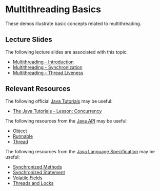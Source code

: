 Multithreading Basics
=================================================

These demos illustrate basic concepts related to multithreading.

## Lecture Slides ##

The following lecture slides are associated with this topic:

- [Multithreading - Introduction](https://drive.google.com/open?id=0BxYofk0iB_upbEhHOTFSODFZcDg)
- [Multithreading - Synchronization](https://drive.google.com/open?id=0BxYofk0iB_upMHp2MDl6RTc0aWM)
- [Multithreading - Thread Liveness](https://drive.google.com/open?id=0BxYofk0iB_upNkNlWGl5VnU3RVE)

## Relevant Resources ##

The following official [Java Tutorials](http://docs.oracle.com/javase/tutorial/index.html) may be useful:

- [The Java Tutorials - Lesson: Concurrency](https://docs.oracle.com/javase/tutorial/essential/concurrency/index.html)

The following resources from the [Java API](https://docs.oracle.com/en/java/javase/12/docs/api/index.html) may be useful:

- [Object](https://docs.oracle.com/en/java/javase/12/docs/api/java.base/java/lang/Object.html)
- [Runnable](https://docs.oracle.com/en/java/javase/12/docs/api/java.base/java/lang/Runnable.html)
- [Thread](https://docs.oracle.com/en/java/javase/12/docs/api/java.base/java/lang/Thread.html)

The following resources from the [Java Language Specification](https://docs.oracle.com/javase/specs/jls/se12/html/index.html) may be useful:

- [Synchronized Methods](https://docs.oracle.com/javase/specs/jls/se12/html/jls-8.html#jls-8.4.3.6)
- [Synchronized Statement](https://docs.oracle.com/javase/specs/jls/se12/html/jls-14.html#jls-14.19)
- [Volatile Fields](https://docs.oracle.com/javase/specs/jls/se12/html/jls-8.html#jls-8.3.1.4)
- [Threads and Locks](https://docs.oracle.com/javase/specs/jls/se12/html/jls-17.html)